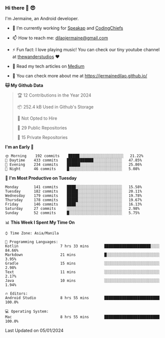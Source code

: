 ### Hi there 👋 😎
I'm Jermaine, an Android developer.

- 🔭 I’m currently working for [Speakap](https://www.speakap.com/) and [CodingChiefs](https://codingchiefs.com/en/)

- 📫 How to reach me: dilaojermaine@gmail.com

- ⚡ Fun fact: I love playing music! You can check our tiny youtube channel at [thewanderstudios](https://www.youtube.com/thewanderstudios) ♥️

- 📖 Read my tech articles on [Medium](https://jermainedilao.medium.com/)

- 👀 You can check more about me at https://jermainedilao.github.io/

<!--
**jermainedilao/jermainedilao** is a ✨ _special_ ✨ repository because its `README.md` (this file) appears on your GitHub profile.

Here are some ideas to get you started:

- 🔭 I’m currently working on ...
- 🌱 I’m currently learning ...
- 👯 I’m looking to collaborate on ...
- 🤔 I’m looking for help with ...
- 💬 Ask me about ...
- 📫 How to reach me: ...
- 😄 Pronouns: ...
- ⚡ Fun fact: ...
-->

<!--START_SECTION:waka-->
**🐱 My Github Data** 

> 🏆 12 Contributions in the Year 2024
 > 
> 📦 252.4 kB Used in Github's Storage 
 > 
> 🚫 Not Opted to Hire
 > 
> 📜 29 Public Repositories 
 > 
> 🔑 15 Private Repositories  
 > 
**I'm an Early 🐤** 

```text
🌞 Morning    192 commits    █████░░░░░░░░░░░░░░░░░░░░   21.22% 
🌆 Daytime    433 commits    ████████████░░░░░░░░░░░░░   47.85% 
🌃 Evening    234 commits    ██████░░░░░░░░░░░░░░░░░░░   25.86% 
🌙 Night      46 commits     █░░░░░░░░░░░░░░░░░░░░░░░░   5.08%

```
📅 **I'm Most Productive on Tuesday** 

```text
Monday       141 commits    ████░░░░░░░░░░░░░░░░░░░░░   15.58% 
Tuesday      182 commits    █████░░░░░░░░░░░░░░░░░░░░   20.11% 
Wednesday    179 commits    █████░░░░░░░░░░░░░░░░░░░░   19.78% 
Thursday     178 commits    █████░░░░░░░░░░░░░░░░░░░░   19.67% 
Friday       146 commits    ████░░░░░░░░░░░░░░░░░░░░░   16.13% 
Saturday     27 commits     ░░░░░░░░░░░░░░░░░░░░░░░░░   2.98% 
Sunday       52 commits     █░░░░░░░░░░░░░░░░░░░░░░░░   5.75%

```


📊 **This Week I Spent My Time On** 

```text
⌚︎ Time Zone: Asia/Manila

💬 Programming Languages: 
Kotlin                   7 hrs 33 mins       █████████████████████░░░░   84.66% 
Markdown                 21 mins             █░░░░░░░░░░░░░░░░░░░░░░░░   3.95% 
Gradle                   15 mins             ░░░░░░░░░░░░░░░░░░░░░░░░░   2.98% 
Text                     11 mins             ░░░░░░░░░░░░░░░░░░░░░░░░░   2.17% 
Java                     10 mins             ░░░░░░░░░░░░░░░░░░░░░░░░░   1.94%

🔥 Editors: 
Android Studio           8 hrs 55 mins       █████████████████████████   100.0%

💻 Operating System: 
Mac                      8 hrs 55 mins       █████████████████████████   100.0%

```


 Last Updated on 05/01/2024
<!--END_SECTION:waka-->
